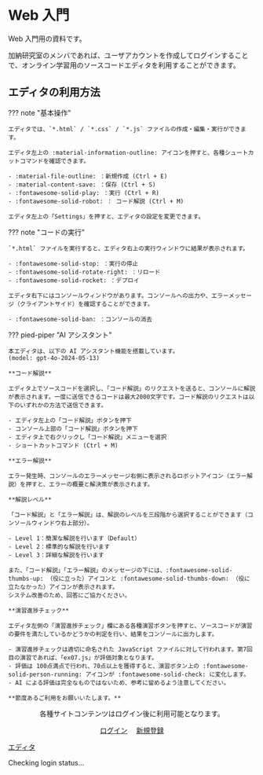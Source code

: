 # Web 入門

Web 入門用の資料です。

加納研究室のメンバであれば、ユーザアカウントを作成してログインすることで、オンライン学習用のソースコードエディタを利用することができます。

## エディタの利用方法

??? note "基本操作"

    エディタでは、`*.html` / `*.css` / `*.js` ファイルの作成・編集・実行ができます。

    エディタ左上の :material-information-outline: アイコンを押すと、各種シュートカットコマンドを確認できます。

    - :material-file-outline: ：新規作成 (Ctrl + E)
    - :material-content-save: ：保存 (Ctrl + S)
    - :fontawesome-solid-play: ：実行 (Ctrl + R)
    - :fontawesome-solid-robot: ： コード解説 (Ctrl + M)

    エディタ左上の「Settings」を押すと、エディタの設定を変更できます。

??? note "コードの実行"

    `*.html` ファイルを実行すると、エディタ右上の実行ウィンドウに結果が表示されます。

    - :fontawesome-solid-stop: ：実行の停止
    - :fontawesome-solid-rotate-right: ：リロード
    - :fontawesome-solid-rocket: ：デプロイ

    エディタ右下にはコンソールウィンドウがあります。コンソールへの出力や、エラーメッセージ（クライアントサイド）を確認することができます。

    - :fontawesome-solid-ban: ：コンソールの消去

??? pied-piper "AI アシスタント"

    本エディタは、以下の AI アシスタント機能を搭載しています。
    (model: gpt-4o-2024-05-13)

    **コード解説**

    エディタ上でソースコードを選択し、「コード解説」のリクエストを送ると、コンソールに解説が表示されます。一度に送信できるコードは最大2000文字です。コード解説のリクエストは以下のいずれかの方法で送信できます。

    - エディタ左上の「コード解説」ボタンを押下
    - コンソール上部の「コード解説」ボタンを押下
    - エディタ上で右クリックし「コード解説」メニューを選択
    - ショートカットコマンド (Ctrl + M)

    **エラー解説**

    エラー発生時、コンソールのエラーメッセージ右側に表示されるロボットアイコン（エラー解説）を押すと、エラーの概要と解決策が表示されます。

    **解説レベル**

    「コード解説」と「エラー解説」は、解説のレベルを三段階から選択することができます（コンソールウィンドウ右上部分）。

    - Level 1：簡潔な解説を行います（Default）
    - Level 2：標準的な解説を行います
    - Level 3：詳細な解説を行います

    また、「コード解説」「エラー解説」のメッセージの下には、:fontawesome-solid-thumbs-up: （役に立った）アイコンと :fontawesome-solid-thumbs-down: （役に立たなかった）アイコンが表示されます。
    システム改善のため、回答にご協力ください。

    **演習進捗チェック**

    エディタ左側の「演習進捗チェック」欄にある各種演習ボタンを押すと、ソースコードが演習の要件を満たしているかどうかの判定を行い、結果をコンソールに出力します。

    - 演習進捗チェックは適切に命名された JavaScript ファイルに対して行われます。第7回目の演習であれば、「ex07.js」が評価対象となります。
    - 評価は 100点満点で行われ、70点以上を獲得すると、演習ボタン上の :fontawesome-solid-person-running: アイコンが :fontawesome-solid-check: に変化します。
    - AI による評価は完全なものではないため、参考に留めるよう注意してください。

    **節度あるご利用をお願いいたします。**

<div id="login-signup" style="text-align: center;">
  <p>各種サイトコンテンツはログイン後に利用可能となります。</p>
  <a href="https://docs.kano-lab.com/auth/login" class="md-button md-button--primary">ログイン</a>　
  <a href="https://docs.kano-lab.com/auth/register" class="md-button md-button--primary">新規登録</a>
</div>

<a href="https://docs.kano-lab.com/auth/editor" class="md-button md-button--primary">エディタ</a>

<script>
document.addEventListener('DOMContentLoaded', function() {
    fetch('https://docs.kano-lab.com/auth/wp-json/custom/v1/check-login', {
          headers: {
            'Content-Type': 'application/json',
            'credentials': 'include' // クッキーを含める
            }
        })
        .then(response => response.json())
        .then(data => {
            console.log(data);
            const statusElement = document.getElementById('login-status');
            if (data) {
                statusElement.textContent = 'You are logged in.';
            } else {
                statusElement.textContent = 'You are not logged in.';
            }
        })
        .catch(error => console.error('Error:', error));
});
</script>

<div id="login-status">Checking login status...</div>
